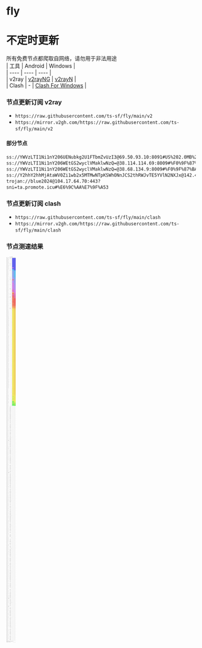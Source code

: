 # fly
# 不定时更新
所有免费节点都爬取自网络，请勿用于非法用途  
|  工具  | Android  | Windows  |  
|  ----  | ----   | ----  |  
| v2ray  | [v2rayNG](https://github.com/2dust/v2rayNG/releases) | [v2rayN](https://github.com/2dust/v2rayN/releases) |  
| Clash  | - | [Clash For Windows](https://github.com/2dust/clashN/releases) | 
  
### 节点更新订阅  v2ray
- `https://raw.githubusercontent.com/ts-sf/fly/main/v2`  
- `https://mirror.v2gh.com/https://raw.githubusercontent.com/ts-sf/fly/main/v2`  

#### 部分节点  
``` 
ss://YWVzLTI1Ni1nY206UENubkg2U1FTbmZvUzI3@69.50.93.10:8091#US%202.0MB%2Fs
ss://YWVzLTI1Ni1nY206WEtGS2wyclVMaklwNzQ=@38.114.114.69:8009#%F0%9F%87%BA%F0%9F%87%B8US%E7%BE%8E%E5%9B%BD%20513.0KB%2Fs
ss://YWVzLTI1Ni1nY206WEtGS2wyclVMaklwNzQ=@38.68.134.9:8009#%F0%9F%87%BA%F0%9F%87%B8US%E7%BE%8E%E5%9B%BD2%201.9MB%2Fs
ss://Y2hhY2hhMjAtaWV0Zi1wb2x5MTMwNTpKSWhONnJCS2thRWJvTE5YVlN2NXJx@142.4.216.225:80#%E6%9C%AA%E7%9F%A52%2024.6MB%2Fs
trojan://blue2024@104.17.64.70:443?sni=ta.promote.icu#%E6%9C%AA%E7%9F%A53
```
### 节点更新订阅  clash
- `https://raw.githubusercontent.com/ts-sf/fly/main/clash`  
- `https://mirror.v2gh.com/https://raw.githubusercontent.com/ts-sf/fly/main/clash`  

### 节点测速结果
![image](traffic.png)
